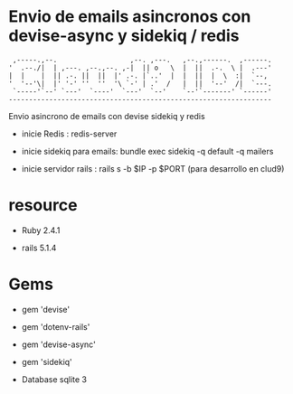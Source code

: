 # Envio de emails asincronos con devise-async y sidekiq / redis

     ,-----.,--.                  ,--. ,---.   ,--.,------.  ,------.
    '  .--./|  | ,---. ,--.,--. ,-|  || o   \  |  ||  .-.  \ |  .---'
    |  |    |  || .-. ||  ||  |' .-. |`..'  |  |  ||  |  \  :|  `--, 
    '  '--'\|  |' '-' ''  ''  '\ `-' | .'  /   |  ||  '--'  /|  `---.
     `-----'`--' `---'  `----'  `---'  `--'    `--'`-------' `------'
    ----------------------------------------------------------------- 


Envio asincrono de emails con devise
sidekiq  y redis 

- inicie Redis : redis-server

- inicie sidekiq para emails: bundle exec sidekiq -q default -q mailers 

- inicie servidor rails : rails s -b $IP -p $PORT (para desarrollo en clud9) 

# resource

* Ruby 2.4.1

* rails 5.1.4

# Gems

* gem 'devise'

* gem 'dotenv-rails'

* gem 'devise-async'

* gem 'sidekiq'

* Database sqlite 3

